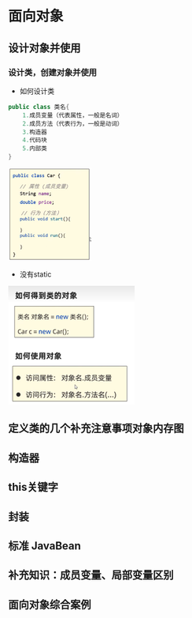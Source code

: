 # 面向对象

## 设计对象并使用

### 设计类，创建对象并使用  

- 如何设计类

```java
public class 类名{
    1.成员变量（代表属性，一般是名词）
    2.成员方法（代表行为，一般是动词）
    3.构造器
    4.代码块
    5.内部类
}
```

<img src="https://raw.githubusercontent.com/kongqlq/img/main/img/image-20220711213642104.png" alt="image-20220711213642104" style="zoom:50%;" />

- 没有static

<img src="https://raw.githubusercontent.com/kongqlq/img/main/img/image-20220711213752789.png" alt="image-20220711213752789" style="zoom:50%;" />











## 定义类的几个补充注意事项对象内存图

## 构造器

## this关键字

## 封装

## 标准 JavaBean

## 补充知识：成员变量、局部变量区别

## 面向对象综合案例